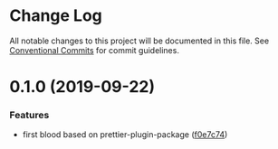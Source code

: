 # Change Log

All notable changes to this project will be documented in this file.
See [Conventional Commits](https://conventionalcommits.org) for commit guidelines.

# 0.1.0 (2019-09-22)


### Features

* first blood based on prettier-plugin-package ([f0e7c74](https://github.com/rx-ts/prettier/commit/f0e7c74))
